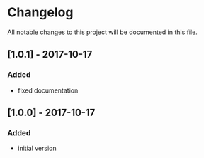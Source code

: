 # Changelog
All notable changes to this project will be documented in this file.

## [1.0.1] - 2017-10-17

### Added
- fixed documentation

## [1.0.0] - 2017-10-17

### Added
- initial version
